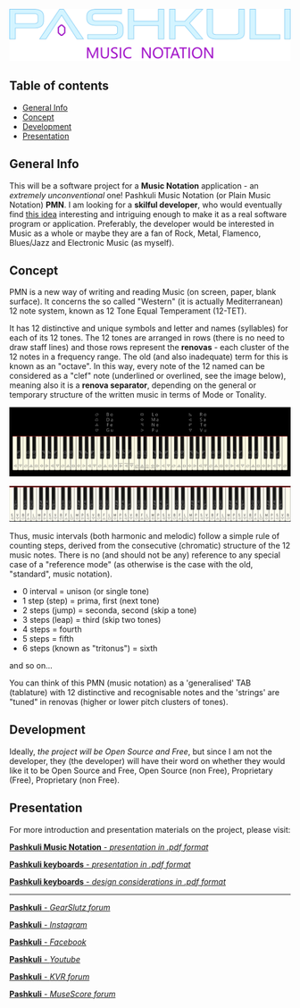 ![Pashkuli Logo](https://github.com/Pashkuli-Design/github.io/blob/main/pashkuli%20logo%20normal%20(music%20notation).png)

## Table of contents
- [General Info](#general-info)
- [Concept](#concept)
- [Development](#development)
- [Presentation](#presentation)

## General Info
This will be a software project for a **Music Notation** application - an _extremely unconventional_ one!
Pashkuli Music Notation (or Plain Music Notation) **PMN**.
I am looking for a **skilful developer**, who would eventually find [this idea](#Concept) interesting and intriguing enough to make it as a real software program or application.
Preferably, the developer would be interested in Music as a whole or maybe they are a fan of Rock, Metal, Flamenco, Blues/Jazz and Electronic Music (as myself).

## Concept
PMN is a new way of writing and reading Music (on screen, paper, blank surface).
It concerns the so called "Western" (it is actually Mediterranean) 12 note system, known as 12 Tone Equal Temperament (12-TET).

It has 12 distinctive and unique symbols and letter and names (syllables) for each of its 12 tones.
The 12 tones are arranged in rows (there is no need to draw staff lines) and those rows represent the **renovas** - each cluster of the 12 notes in a frequency range. The old (and also inadequate) term for this is known as an "octave".
In this way, every note of the 12 named can be considered as a "clef" note (underlined or overlined, see the image below), meaning also it is a **renova separator**, depending on the general or temporary structure of the written music in terms of Mode or Tonality.

![Pashkuli Notenames](https://github.com/Pashkuli-Design/github.io/blob/main/keyboard-noteheads-clefs.jpg)

![Pashkuli Noteheads](https://github.com/Pashkuli-Design/github.io/blob/main/piano-keyboard%20(Pashkuli%20names-symbols).jpg)

Thus, music intervals (both harmonic and melodic) follow a simple rule of counting steps, derived from the consecutive (chromatic) structure of the 12 music notes. There is no (and should not be any) reference to any special case of a "reference mode" (as otherwise is the case with the old, "standard", music notation).

* 0 interval = unison (or single tone)
* 1 step (step) = prima, first (next tone)
* 2 steps (jump) = seconda, second (skip a tone)
* 3 steps (leap) = third (skip two tones)
* 4 steps = fourth
* 5 steps = fifth
* 6 steps (known as "tritonus") = sixth

and so on...

You can think of this PMN (music notation) as a 'generalised' TAB (tablature) with 12 distinctive and recognisable notes and the 'strings' are "tuned" in renovas (higher or lower pitch clusters of tones). 

## Development
Ideally, _the project will be Open Source and Free_, but since I am not the developer, they (the developer) will have their word on whether they would like it to be Open Source and Free, Open Source (non Free), Proprietary (Free), Proprietary (non Free).

## Presentation
For more introduction and presentation materials on the project, please visit:

[**Pashkuli Music Notation** - _presentation in .pdf format_](https://drive.google.com/file/d/14GD6sQD7B3WYdM8AYPpu14I7VHvfo_K7/view?usp=sharing)

[**Pashkuli keyboards** - _presentation in .pdf format_](https://drive.google.com/file/d/1UOvKo0W7Y6NUBzKo5iAaxprm1__1ZTiN/view?usp=sharing)

[**Pashkuli keyboards** - _design considerations in .pdf format_](https://drive.google.com/file/d/1uf1BtKRSTGurEFjIIGULb3R9Jbx5yAad/view?usp=sharing)

___

[**Pashkuli** - _GearSlutz forum_](https://www.gearslutz.com/board/new-products-coming-soon/1275101-pashkuli-releases-pashkuli-keyboard-controller.html)

[**Pashkuli** - _Instagram_](https://www.instagram.com/pashkuli.keyboard)

[**Pashkuli** - _Facebook_](https://www.facebook.com/pashkuli.keyboard)

[**Pashkuli** - _Youtube_](https://www.youtube.com/channel/UCCpNnEXxYbtU6S5uwaasSUQ)

[**Pashkuli** - _KVR forum_](https://www.kvraudio.com/forum/viewtopic.php?f=102&t=531404)

[**Pashkuli** - _MuseScore forum_](https://musescore.org/en/node/309771)
